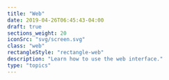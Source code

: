 ```yaml
---
title: "Web"
date: 2019-04-26T06:45:43-04:00
draft: true
sections_weight: 20
iconSrc: "svg/screen.svg"
class: "web"
rectangleStyle: "rectangle-web"
description: "Learn how to use the web interface."
type: "topics"
---
```

